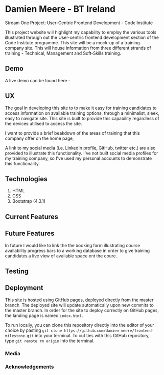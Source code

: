 # Damien Meere - BT Ireland
Stream One Project: User-Centric Frontend Development - Code Institute 

This project website will highlight my capability to employ the various tools illustrated through out the User-centric frontend development section of the Code Institute programme. This site will be a mock-up of a training company site. This will house information from three different strands of training - Technical, Management and Soft-Skills training.

## Demo
A live demo can be found here - <!--Include link to deployed Github pages-->

<!--Need to create a site demo gif to illustrate the front page of the site scrolling-->

## UX
The goal in developing this site to to make it easy for training candidates to access information on available training options, through a minimalist, sleek, easy to navigate site. This site is built to provide this capability regardless of the devices utilised to access the site.

I want to provide a brief beakdown of the areas of training that this company offer on the home page, 

A link to my social media (i.e. LinkedIn profile, GitHub, twitter etc.) are also provided to illustrate this functionality. I've not built social media profiles for my training company, so I've used my personal accounts to demonstrate this functionality.

## Technologies
1. HTML
2. CSS
3. Bootstrap (4.3.1)

## Current Features
<!--INclude details any third-party utilities employed in the development of this site, and how they are used-->

## Future Features 
In future I would like to link the the booking form illustrating course availability progress bars to a working database in order to give training candidates a live view of available space ont the coure.

## Testing


## Deployment
This site is hosted using GitHub pages, deployed directly from the master branch. The deployed site will update automatically upon new commits to the master branch. In order for the site to deploy correctly on GitHub pages, the landing page is named `index.html`.

To run locally, you can clone this repository directly into the editor of your choice by pasting `git clone https://github.com/damien-meere/frontend-milestone.git` into your terminal. To cut ties with this GitHub repository, type `git remote rm origin` into the terminal.


### Media
<!--INclude details of image locations (BT??)-->

### Acknowledgements
<!--Achnowledge any third-party utilities employed in the development of this site-->